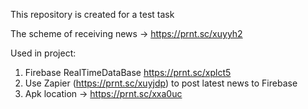 This repository is created for a test task

The scheme of receiving news -> https://prnt.sc/xuyyh2

Used in project:
1. Firebase RealTimeDataBase https://prnt.sc/xplct5
2. Use Zapier (https://prnt.sc/xuyjdp) to post latest news to Firebase
3. Apk location -> https://prnt.sc/xxa0uc
